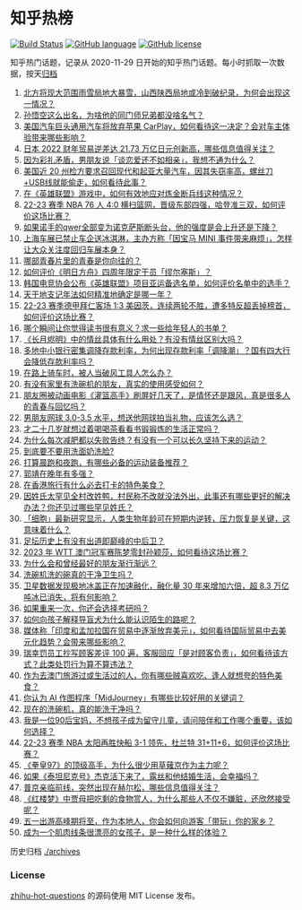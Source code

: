 # 知乎热榜
[![Build Status](https://github.com/ToWeLong/zhihu-hot-questions/workflows/CI/badge.svg)](https://github.com/ToWeLong/zhihu-hot-questions/actions)
[![GitHub language](https://img.shields.io/badge/language-golang-orange.svg)](https://golang.org/)
[![GitHub license](https://img.shields.io/github/license/ToWeLong/zhihu-hot-questions)](https://github.com/ToWeLong/zhihu-hot-questions/blob/main/LICENSE)

知乎热门话题，记录从 2020-11-29 日开始的知乎热门话题。每小时抓取一次数据，按天[归档](./archives)

<!-- BEGIN -->

1. [北方将现大范围雨雪局地大暴雪，山西陕西局地或冷到破纪录，为何会出现这一情况？](https://www.zhihu.com/question/597106236)
1. [孙悟空这么出名，为啥他的同门师兄弟都没啥名气？](https://www.zhihu.com/question/596475169)
1. [美国汽车巨头通用汽车将放弃苹果 CarPlay，如何看待这一决定？会对车主体验带来哪些影响？](https://www.zhihu.com/question/597225263)
1. [日本 2022 财年贸易逆差达 21.73 万亿日元创新高，哪些信息值得关注？](https://www.zhihu.com/question/596718894)
1. [因为彩礼矛盾，男朋友说「谈恋爱还不如相亲」，我想不通为什么？](https://www.zhihu.com/question/596900445)
1. [美国近 20 州检方要求召回现代和起亚大量汽车，因其失窃率高，螺丝刀+USB线就能偷走，如何看待此事？](https://www.zhihu.com/question/597148788)
1. [在《英雄联盟》游戏中，如何有效地应对炼金断兵线这种情况？](https://www.zhihu.com/question/596937968)
1. [22-23 赛季 NBA 76 人 4:0 横扫篮网，晋级东部四强，哈登准三双，如何评价这场比赛？](https://www.zhihu.com/question/597194126)
1. [如果诺手的qwer全部变为诺克萨斯断头台，他的强度是会上升还是下降？](https://www.zhihu.com/question/596921192)
1. [上海车展已禁止车企送冰淇淋，主办方称「因宝马 MINI 事件带来麻烦」，怎样让大众关注度回归车展本身？](https://www.zhihu.com/question/597124757)
1. [哪部青春片里的青春是你向往的？](https://www.zhihu.com/question/596352489)
1. [如何评价《明日方舟》四周年限定干员「缪尔塞斯」？](https://www.zhihu.com/question/597146361)
1. [韩国电竞协会公布《英雄联盟》项目亚运备选名单，如何评价名单中的选手？](https://www.zhihu.com/question/596903245)
1. [天干地支记年法如何精准地确定是哪一年？](https://www.zhihu.com/question/550253591)
1. [22-23 赛季德甲拜仁客场 1:3 美因茨，连续两轮不胜，遭多特反超丢掉榜首，如何评价这场比赛？](https://www.zhihu.com/question/597154792)
1. [哪个瞬间让你觉得读书很有意义？求一些给年轻人的书单？](https://www.zhihu.com/question/597245966)
1. [《长月烬明》中的情丝具体有什么用处？有没有情丝区别大吗？](https://www.zhihu.com/question/596688361)
1. [多地中小银行密集调降存款利率，为何出现存款利率「调降潮」？国有四大行会降低存款利率吗？](https://www.zhihu.com/question/597096718)
1. [在路上骑车时，被人当破风工具人怎么办？](https://www.zhihu.com/question/596276145)
1. [有没有家里有洗碗机的朋友，真实的使用感受如何？](https://www.zhihu.com/question/581966689)
1. [朋友圈被动画电影《灌篮高手》刷屏好几天了，是情怀还是跟风，真是很多人的青春与回忆吗？](https://www.zhihu.com/question/596900645)
1. [男朋友网球 3.0-3.5 水平，想送他网球拍当礼物，应该怎么选？](https://www.zhihu.com/question/595993016)
1. [才二十几岁就想过着喝喝茶看看书锻锻炼的生活正常吗？](https://www.zhihu.com/question/596676434)
1. [为什么每次减肥都以失败告终？有没有一个可以长久坚持下来的运动？](https://www.zhihu.com/question/596011410)
1. [到底要不要用洗面奶洗脸?](https://www.zhihu.com/question/591038413)
1. [打算晨跑和夜跑，有哪些必备的运动装备推荐？](https://www.zhihu.com/question/596822082)
1. [郭靖在晚年有多强？](https://www.zhihu.com/question/63833021)
1. [在香港旅行有什么必去打卡的特色美食？](https://www.zhihu.com/question/592683819)
1. [因姓氏太罕见全村改姓鸭，村民称不改就没法外出，此事还有哪些更好的解决办法？你还见过哪些罕见姓氏？](https://www.zhihu.com/question/597087473)
1. [「细胞」最新研究显示，人类生物年龄可在短期内逆转，压力恢复是关键，这意味着什么？](https://www.zhihu.com/question/597088606)
1. [足坛历史上有没有出道即巅峰的中后卫？](https://www.zhihu.com/question/410434235)
1. [2023 年 WTT 澳门冠军赛陈梦零封孙颖莎，如何看待这场比赛？](https://www.zhihu.com/question/597164228)
1. [为什么会和曾经最好的朋友渐行渐远？](https://www.zhihu.com/question/597034384)
1. [洗碗机洗的碗真的干净卫生吗？](https://www.zhihu.com/question/440705475)
1. [卫星数据发现极地冰盖正在加速融化，融化量 30 年来增加六倍，超 8.3 万亿吨冰已消失，将有何影响？](https://www.zhihu.com/question/597114860)
1. [如果重来一次，你还会选择考研吗？](https://www.zhihu.com/question/595611303)
1. [如何向孩子解释导盲犬为什么能认识陌生的路呢？](https://www.zhihu.com/question/534195350)
1. [媒体称「印度和孟加拉国在贸易中逐渐放弃美元」，如何看待国际贸易中去美元化趋势？会带来哪些影响？](https://www.zhihu.com/question/597238354)
1. [瑞幸罚员工抄写顾客差评 100 遍，客服回应「是对顾客负责」，如何看待该方式？此类处罚行为算不算违法？](https://www.zhihu.com/question/597118528)
1. [作为去澳门旅游过或生活过的人，你有哪些贼喜欢吃、逢人就想夸的特色美食？](https://www.zhihu.com/question/592476568)
1. [你认为 AI 作图程序「MidJourney」有哪些比较好用的关键词？](https://www.zhihu.com/question/561601008)
1. [现在的洗碗机，真的能洗干净吗？](https://www.zhihu.com/question/431378732)
1. [我是一位90后宝妈，不想孩子成为留守儿童，请问陪伴和工作哪个重要，该如何选择？](https://www.zhihu.com/question/594750876)
1. [22-23 赛季 NBA 太阳再胜快船 3-1 领先，杜兰特 31+11+6，如何评价这场比赛？](https://www.zhihu.com/question/597198518)
1. [《拳皇97》的顶级高手，为什么很少用草薙京作为主力呢？](https://www.zhihu.com/question/589435962)
1. [如果《泰坦尼克号》杰克活下来了，露丝和他结婚生活，会幸福吗？](https://www.zhihu.com/question/566975207)
1. [普京亲临前线，突然出现在赫尔松，哪些信息值得关注？](https://www.zhihu.com/question/596305328)
1. [《红楼梦》中贾母把吃剩的食物赏人，为什么那些人不仅不嫌脏，还欣然接受呢？](https://www.zhihu.com/question/564154345)
1. [五一出游高峰期将至，作为本地人，你会如何向游客「带玩」你的家乡？](https://www.zhihu.com/question/595016412)
1. [成为一个肌肉线条很漂亮的女孩子，是一种什么样的体验？](https://www.zhihu.com/question/594690037)

<!-- END -->

历史归档 [./archives](./archives)


### License
[zhihu-hot-questions](https://github.com/towelong/zhihu-hot-questions) 的源码使用 MIT License 发布。